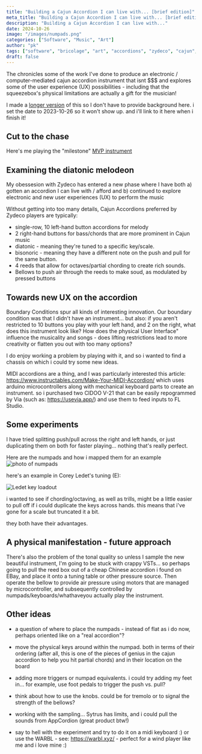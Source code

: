 ```yaml
---
title: "Building a Cajun Accordion I can live with... [brief edition]"
meta_title: "Building a Cajun Accordion I can live with... [brief edition]"
description: "Building a Cajun Accordion I can live with..."
date: 2024-10-26
image: "/images/numpads.png"
categories: ["Software", "Music", "Art"]
author: "pk"
tags: ["software", "bricolage", "art", "accordions", "zydeco", "cajun", "instruments"]
draft: false
---
```


The chronicles some of the work I've done to produce an electronic / computer-mediated cajun accordion instrument that isnt $$$ and explores some of the user experience (UX) possibilities - including that the squeezebox's physical limitations are actually a gift for the musician!

I made a [longer version](https://paulkarayan.com/blog/accordions-electronic-midi-music/) of this so I don't have to provide background here. i set the date to 2023-10-26 so it won't show up. and i'll link to it here when i finish it!

## Cut to the chase
Here's me playing the "milestone" [MVP instrument](https://youtube.com/shorts/43MQ-XB_eUg?feature=share)

## Examining the diatonic melodeon

My obessesion with Zydeco has entered a new phase where I have both a) gotten an accordion I can live with / afford and b) continued to explore electronic and new user experiences (UX) to perform the music

Without getting into too many details, Cajun Accordions preferred by Zydeco players are typically: 
- single-row, 10 left-hand button accordions for melody
- 2 right-hand buttons for bass/chords that are more prominent in Cajun music
- diatonic - meaning they're tuned to a specific key/scale.
- bisonoric -  meaning they have a different note on the push and pull for the same button.
- 4 reeds that allow for octaves/partial chording to create rich sounds.
- Bellows to push air through the reeds to make soud, as modulated by pressed buttons


## Towards new UX on the accordion

Boundary Conditions spur all kinds of interesting innovation. Our boundary condition was that I didn't have an instrument... but also:
if you aren't restricted to 10 buttons you play with your left hand, and 2 on the right, what does this instrument look like? How does the physical User Interface" influence the musicality and songs - does lifting restrictions lead to more creativity or flatten you out with too many options?

I do enjoy working a problem by playing with it, and so i wanted to find a chassis on which i could try some new ideas.


MIDI accordions are a thing, and I was particularly interested this article:
https://www.instructables.com/Make-Your-MIDI-Accordion/
which uses arduino microcontrollers along with mechanical keyboard parts to create an instrument. so i purchased two CIDOO V-21 that can be easily repogrammed by Via (such as: https://usevia.app/) and use them to feed inputs to FL Studio. 

## Some experiments

I have tried splitting push/pull across the right and left hands, or just duplicating them on both for faster playing… nothing that's really perfect.

Here are the numpads and how i mapped them for an example
![photo of numpads](/images/numpads.png)


here's an example in Corey Ledet's tuning (E):

![Ledet key loadout](/images/key-layout-ledet.png)

i wanted to see if chording/octaving, as well as trills, might be a little easier to pull off if i could duplicate the keys across hands. this means that i've gone for a scale but truncated it a bit. 

they both have their advantages.

## A physical manifestation - future approach

There's also the problem of the tonal quality so unless I sample the new beautiful instrument, I'm going to be stuck with crappy VSTs… so perhaps going to pull the reed box out of a cheap Chinese accordion i found on EBay, and place it onto a tuning table or other pressure source. Then operate the bellow to provide air pressure using motors that are managed by microcontroller, and subsequently controlled by numpads/keyboards/whathaveyou actually play the instrument.


## Other ideas

- a question of where to place the numpads - instead of flat as i do now, perhaps oriented like on a "real accordion"?

- move the physical keys around within the numpad. both in terms of their ordering (after all, this is one of the pieces of genius in the cajun accordion to help you hit partial chords) and in their location on the board

- adding more triggers or numpad equivalents. i could try adding my feet in... for example, use foot pedals to trigger the push vs. pull?

- think about how to use the knobs. could be for tremolo or to signal the
strength of the bellows?

- working with the sampling... Sytrus has limits, and i could pull the sounds from AppCordion (great product btw!)

- say to hell with the experiment and try to do it on a midi keyboard :) or use the WARBL - see: https://warbl.xyz/ - perfect for a wind player like me and i love mine :)
